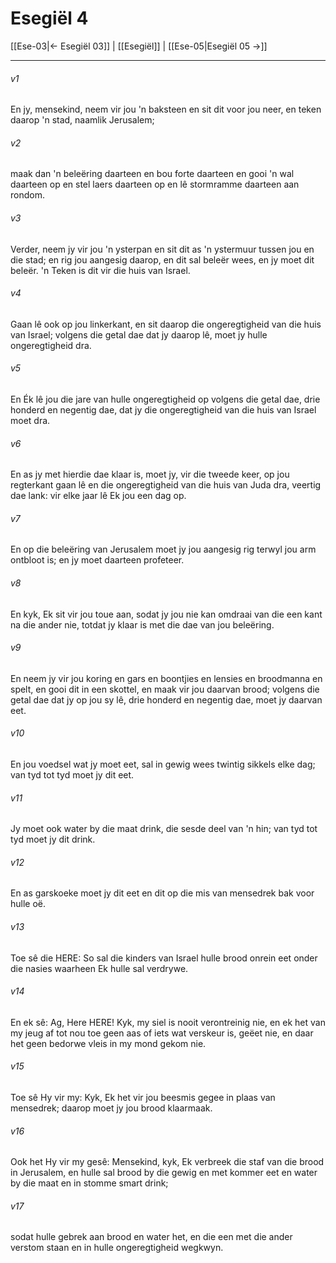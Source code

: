 # Esegiël 4

[[Ese-03|← Esegiël 03]] | [[Esegiël]] | [[Ese-05|Esegiël 05 →]]
***

###### v1
En jy, mensekind, neem vir jou 'n baksteen en sit dit voor jou neer, en teken daarop 'n stad, naamlik Jerusalem; 
###### v2
maak dan 'n beleëring daarteen en bou forte daarteen en gooi 'n wal daarteen op en stel laers daarteen op en lê stormramme daarteen aan rondom. 
###### v3
Verder, neem jy vir jou 'n ysterpan en sit dit as 'n ystermuur tussen jou en die stad; en rig jou aangesig daarop, en dit sal beleër wees, en jy moet dit beleër. 'n Teken is dit vir die huis van Israel. 
###### v4
Gaan lê ook op jou linkerkant, en sit daarop die ongeregtigheid van die huis van Israel; volgens die getal dae dat jy daarop lê, moet jy hulle ongeregtigheid dra. 
###### v5
En Ék lê jou die jare van hulle ongeregtigheid op volgens die getal dae, drie honderd en negentig dae, dat jy die ongeregtigheid van die huis van Israel moet dra. 
###### v6
En as jy met hierdie dae klaar is, moet jy, vir die tweede keer, op jou regterkant gaan lê en die ongeregtigheid van die huis van Juda dra, veertig dae lank: vir elke jaar lê Ek jou een dag op. 
###### v7
En op die beleëring van Jerusalem moet jy jou aangesig rig terwyl jou arm ontbloot is; en jy moet daarteen profeteer. 
###### v8
En kyk, Ek sit vir jou toue aan, sodat jy jou nie kan omdraai van die een kant na die ander nie, totdat jy klaar is met die dae van jou beleëring. 
###### v9
En neem jy vir jou koring en gars en boontjies en lensies en broodmanna en spelt, en gooi dit in een skottel, en maak vir jou daarvan brood; volgens die getal dae dat jy op jou sy lê, drie honderd en negentig dae, moet jy daarvan eet. 
###### v10
En jou voedsel wat jy moet eet, sal in gewig wees twintig sikkels elke dag; van tyd tot tyd moet jy dit eet. 
###### v11
Jy moet ook water by die maat drink, die sesde deel van 'n hin; van tyd tot tyd moet jy dit drink. 
###### v12
En as garskoeke moet jy dit eet en dit op die mis van mensedrek bak voor hulle oë. 
###### v13
Toe sê die HERE: So sal die kinders van Israel hulle brood onrein eet onder die nasies waarheen Ek hulle sal verdrywe. 
###### v14
En ek sê: Ag, Here HERE! Kyk, my siel is nooit verontreinig nie, en ek het van my jeug af tot nou toe geen aas of iets wat verskeur is, geëet nie, en daar het geen bedorwe vleis in my mond gekom nie. 
###### v15
Toe sê Hy vir my: Kyk, Ek het vir jou beesmis gegee in plaas van mensedrek; daarop moet jy jou brood klaarmaak. 
###### v16
Ook het Hy vir my gesê: Mensekind, kyk, Ek verbreek die staf van die brood in Jerusalem, en hulle sal brood by die gewig en met kommer eet en water by die maat en in stomme smart drink; 
###### v17
sodat hulle gebrek aan brood en water het, en die een met die ander verstom staan en in hulle ongeregtigheid wegkwyn. 
